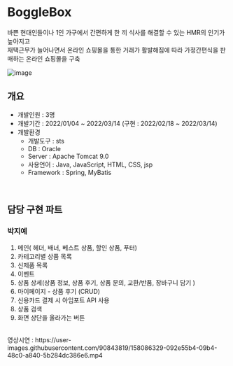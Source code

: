 
# BoggleBox   
바쁜 현대인들이나 1인 가구에서 간편하게 한 끼 식사를 해결할 수 있는 HMR의 인기가 높아지고 <br>
재택근무가 늘어나면서 온라인 쇼핑몰을 통한 거래가 활발해짐에 따라 가정간편식을 판매하는 온라인 쇼핑몰을 구축

![image](https://user-images.githubusercontent.com/90843819/158086783-afb1fad4-cd95-4628-ab26-582e9af78f8b.png)
<br>

## 개요
- 개발인원 : 3명
- 개발기간 : 2022/01/04 ~ 2022/03/14 (구현 : 2022/02/18 ~ 2022/03/14)
- 개발환경
  - 개발도구 : sts
  - DB : Oracle
  - Server : Apache Tomcat 9.0
  - 사용언어 : Java, JavaScript, HTML, CSS, jsp
  - Framework : Spring, MyBatis
<br>


## 담당 구현 파트
### 박지예
1. 메인( 헤더, 배너, 베스트 상품, 할인 상품, 푸터)    
2. 카테고리별 상품 목록
3. 신제품 목록
4. 이벤트
5. 상품 상세(상품 정보, 상품 후기, 상품 문의, 교환/반품, 장바구니 담기 )
6. 마이페이지 - 상품 후기 (CRUD)
7. 신용카드 결제 시 아임포트  API 사용 
8. 상품 검색
9. 화면 상단을 올라가는 버튼
<br>
영상시연 : https://user-images.githubusercontent.com/90843819/158086329-092e55b4-09b4-48c0-a840-5b284dc386e6.mp4


